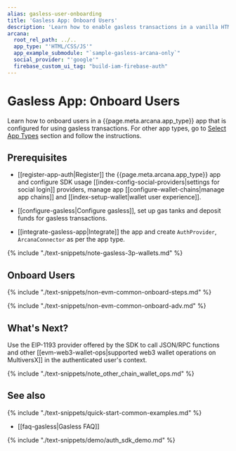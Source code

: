 ```yaml
---
alias: gasless-user-onboarding
title: 'Gasless App: Onboard Users'
description: 'Learn how to enable gasless transactions in a vanilla HTML/CSS/JS app that integrates with the Arcana Auth SDK and uses plug-and-play feature to onboard users.'
arcana:
  root_rel_path: ../..
  app_type: "'HTML/CSS/JS'"
  app_example_submodule: "`sample-gasless-arcana-only`"
  social_provider: "'google'"
  firebase_custom_ui_tag: "build-iam-firebase-auth"
---
```


# Gasless App: Onboard Users

Learn how to onboard users in a {{page.meta.arcana.app_type}} app that is configured for using gasless transactions. For other app types, go to [Select App Types](#select-app-types) section and follow the instructions. 

## Prerequisites

* [[register-app-auth|Register]] the {{page.meta.arcana.app_type}} app and configure SDK usage [[index-config-social-providers|settings for social login]] providers, manage app [[configure-wallet-chains|manage app chains]] and [[index-setup-wallet|wallet user experience]].

* [[configure-gasless|Configure gasless]], set up gas tanks and deposit funds for gasless transactions.

* [[integrate-gasless-app|Integrate]] the app and create `AuthProvider`, `ArcanaConnector` as per the app type.

{% include "./text-snippets/note-gasless-3p-wallets.md" %}

## Onboard Users

{% include "./text-snippets/non-evm-common-onboard-steps.md" %}

{% include "./text-snippets/non-evm-common-onboard-adv.md" %}

## What's Next?

Use the EIP-1193 provider offered by the SDK to call JSON/RPC functions and other [[evm-web3-wallet-ops|supported web3 wallet operations on MultiversX]] in the authenticated user's context.

{% include "./text-snippets/note_other_chain_wallet_ops.md" %}

## See also

{% include "./text-snippets/quick-start-common-examples.md" %}

* [[faq-gasless|Gasless FAQ]]

{% include "./text-snippets/demo/auth_sdk_demo.md" %}